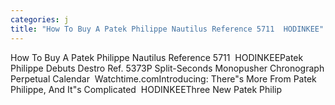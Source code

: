 ```yaml
---
categories: j
title: "How To Buy A Patek Philippe Nautilus Reference 5711  HODINKEE"
---
```

How To Buy A Patek Philippe Nautilus Reference 5711&nbsp;&nbsp;HODINKEEPatek Philippe Debuts Destro Ref. 5373P Split-Seconds Monopusher Chronograph Perpetual Calendar&nbsp;&nbsp;Watchtime.comIntroducing: There"s More From Patek Philippe, And It"s Complicated&nbsp;&nbsp;HODINKEEThree New Patek Philip